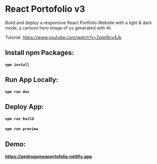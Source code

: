 # React Portofolio v3

Build and deploy a responsive React Portfolio Website with a light & dark mode, a cartoon hero image of us generated with AI.

Tutorial: https://www.youtube.com/watch?v=ZpIel9cv4Jk

## Install npm Packages:

#### `npm install`

## Run App Locally:

#### `npm run dev`

## Deploy App:

#### `npm run build`

#### `npm run preview`

## Demo:

#### https://pedrogomesportofolio.netlify.app
